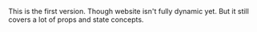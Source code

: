 This is the first version. Though website isn't fully dynamic yet. But it still covers a lot of props and state concepts.
